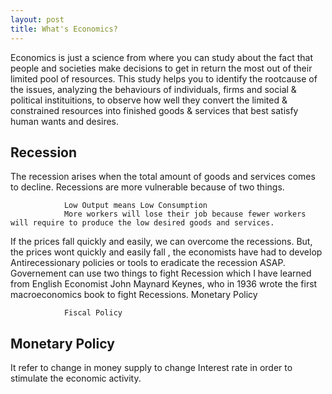 ```yaml
---
layout: post
title: What's Economics?
---
```


Economics is just a science from where you can study about the fact that people and societies make decisions to get in return the most out of their limited pool of resources. This study helps you to identify the rootcause of the issues, analyzing the behaviours of individuals, firms and social & political instituitions, to observe how well they convert the limited & constrained resources into finished goods & services that best satisfy human wants and desires.

## Recession    
The recession arises when the total amount of goods and services comes to decline.
Recessions are more vulnerable because of two things. 

                Low Output means Low Consumption
                More workers will lose their job because fewer workers will require to produce the low desired goods and services.



If the prices fall quickly and easily, we can overcome the recessions. But, the prices wont quickly and easily fall , the economists have had to develop Antirecessionary policies or tools to eradicate the recession ASAP.
Governement can use two things to fight Recession which I have learned from English Economist John Maynard Keynes, who in 1936 wrote the first macroeconomics book to fight Recessions.
                Monetary Policy

                Fiscal Policy
## Monetary Policy
It refer to change in money supply to change Interest rate in order to stimulate the economic activity.